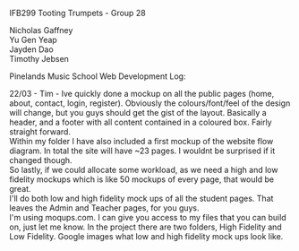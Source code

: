 IFB299 Tooting Trumpets - Group 28

Nicholas Gaffney  
Yu Gen Yeap  
Jayden Dao  
Timothy Jebsen  

Pinelands Music School Web Development Log:

22/03 - Tim - Ive quickly done a mockup on all the public 		pages (home, about, contact, login, register). Obviously 	the colours/font/feel of the design will change, but you 	guys should get the gist of the layout. Basically a 	header, and a footer with all content contained in a 	coloured box. Fairly straight forward.  
	Within my folder I have also included a first mockup of 	the website flow diagram. In total the site will have ~23 	pages. I wouldnt be surprised if it changed though.  
	So lastly, if we could allocate some workload, as we need 	a high and low fidelity mockups which is like 50 mockups 	of every page, that would be great.  
	I'll do both low and high fidelity mock ups of all the 	student pages. That leaves the Admin and Teacher pages, 	for you guys.  
	I'm using moqups.com. I can give you access to my files 	that you can build on, just let me know. In the project 	there are two folders, High Fidelity and Low Fidelity. 	Google images what low and high fidelity mock ups look 	like.  
 